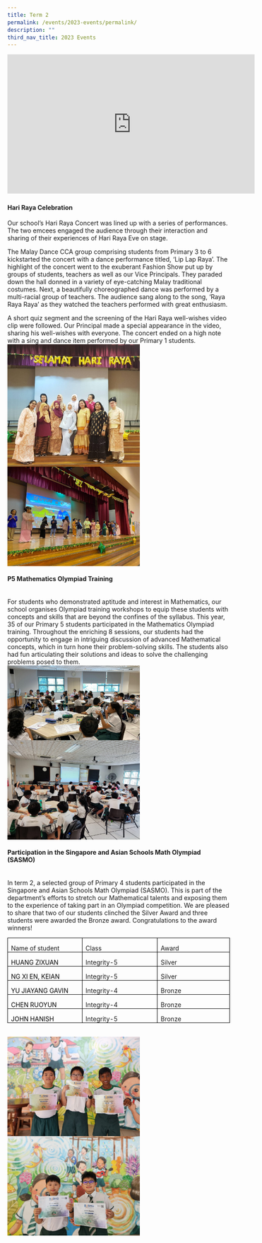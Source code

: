 ```yaml
---
title: Term 2
permalink: /events/2023-events/permalink/
description: ""
third_nav_title: 2023 Events
---
```

<iframe width="560" height="315" src="https://www.youtube.com/embed/Ck9vXAbZ3hY" title="YouTube video player" frameborder="0" allow="accelerometer; autoplay; clipboard-write; encrypted-media; gyroscope; picture-in-picture; web-share" allowfullscreen=""></iframe>

#### **Hari Raya Celebration**
Our school’s Hari Raya Concert was lined up with a series of performances. The two emcees engaged the audience through their interaction and sharing of their experiences of Hari Raya Eve on stage.

The Malay Dance CCA group comprising students from Primary 3 to 6 kickstarted the concert with a dance performance titled, ‘Lip Lap Raya’. The highlight of the concert went to the exuberant Fashion Show put up by groups of students, teachers as well as our Vice Principals. They paraded down the hall donned in a variety of eye-catching Malay traditional costumes. Next, a beautifully choreographed dance was performed by a multi-racial group of teachers. The audience sang along to the song, ‘Raya Raya Raya’ as they watched the teachers performed with great enthusiasm.

A short quiz segment and the screening of the Hari Raya well-wishes video clip were followed. Our Principal made a special appearance in the video, sharing his well-wishes with everyone. The concert ended on a high note with a sing and dance item performed by our Primary 1 students.
<br>
<img align="center" style="width:300px;height:auto;" src="/images/2023/Events/hari%20raya%20(1).jpeg">
<br>
<img align="center" style="width:300px;height:auto;" src="/images/2023/Events/hari%20raya%20(2).jpeg">

#### **P5 Mathematics Olympiad Training**
<br>
For students who demonstrated aptitude and interest in Mathematics, our school organises Olympiad training workshops to equip these students with concepts and skills that are beyond the confines of the syllabus. This year, 35 of our Primary 5 students participated in the Mathematics Olympiad training. Throughout the enriching 8 sessions, our students had the opportunity to engage in intriguing discussion of advanced Mathematical concepts, which in turn hone their problem-solving skills. The students also had fun articulating their solutions and ideas to solve the challenging problems posed to them.
<br>
<img align="center" style="width:300px;height:auto;" src="/images/2023/Events/p5%20olympiad%202023_1.jpeg">
<br>
<img align="center" style="width:300px;height:auto;" src="/images/2023/Events/p5%20olympiad%202023_2.jpeg">

#### **Participation in the Singapore and Asian Schools Math Olympiad (SASMO)** 
<br>
In term 2, a selected group of Primary 4 students participated in the Singapore and Asian Schools Math Olympiad (SASMO). This is part of the department’s efforts to stretch our Mathematical talents and exposing them to the experience of taking part in an Olympiad competition. We are pleased to share that two of our students clinched the Silver Award and three students were awarded the Bronze award. Congratulations to the award winners!
<br>
<table class="MsoTableGrid" border="1" cellspacing="0" cellpadding="0" style="border-collapse:collapse;border:none;mso-border-alt:solid windowtext .5pt;
 mso-yfti-tbllook:1184;mso-padding-alt:0in 5.4pt 0in 5.4pt"><tbody><tr style="mso-yfti-irow:0;mso-yfti-firstrow:yes"><td width="208" valign="top" style="width:155.8pt;border:solid windowtext 1.0pt;
  mso-border-alt:solid windowtext .5pt;padding:0in 5.4pt 0in 5.4pt"><p class="MsoNormal" style="margin-bottom:0in;text-align:justify;text-justify:
  inter-ideograph;line-height:normal"><span lang="EN-SG" style="mso-ansi-language:
  EN-SG">Name of student</span></p></td><td width="208" valign="top" style="width:155.85pt;border:solid windowtext 1.0pt;
  border-left:none;mso-border-left-alt:solid windowtext .5pt;mso-border-alt:
  solid windowtext .5pt;padding:0in 5.4pt 0in 5.4pt"><p class="MsoNormal" style="margin-bottom:0in;text-align:justify;text-justify:
  inter-ideograph;line-height:normal"><span lang="EN-SG" style="mso-ansi-language:
  EN-SG">Class</span></p></td><td width="208" valign="top" style="width:155.85pt;border:solid windowtext 1.0pt;
  border-left:none;mso-border-left-alt:solid windowtext .5pt;mso-border-alt:
  solid windowtext .5pt;padding:0in 5.4pt 0in 5.4pt"><p class="MsoNormal" style="margin-bottom:0in;text-align:justify;text-justify:
  inter-ideograph;line-height:normal"><span lang="EN-SG" style="mso-ansi-language:
  EN-SG">Award</span></p></td></tr><tr style="mso-yfti-irow:1"><td width="208" valign="bottom" style="width:155.8pt;border:solid windowtext 1.0pt;
  border-top:none;mso-border-top-alt:solid windowtext .5pt;mso-border-alt:solid windowtext .5pt;
  padding:0in 5.4pt 0in 5.4pt"><p class="MsoNormal" style="margin-bottom:0in;text-align:justify;text-justify:
  inter-ideograph;line-height:normal"><span style="mso-ascii-font-family:Calibri;
  mso-hansi-font-family:Calibri;mso-bidi-font-family:Calibri;color:black">HUANG ZIXUAN</span><span lang="EN-SG" style="mso-ansi-language:EN-SG"></span></p></td><td width="208" valign="top" style="width:155.85pt;border-top:none;border-left:
  none;border-bottom:solid windowtext 1.0pt;border-right:solid windowtext 1.0pt;
  mso-border-top-alt:solid windowtext .5pt;mso-border-left-alt:solid windowtext .5pt;
  mso-border-alt:solid windowtext .5pt;padding:0in 5.4pt 0in 5.4pt"><p class="MsoNormal" style="margin-bottom:0in;text-align:justify;text-justify:
  inter-ideograph;line-height:normal"><span lang="EN-SG" style="mso-ansi-language:
  EN-SG">Integrity-5</span></p></td><td width="208" valign="top" style="width:155.85pt;border-top:none;border-left:
  none;border-bottom:solid windowtext 1.0pt;border-right:solid windowtext 1.0pt;
  mso-border-top-alt:solid windowtext .5pt;mso-border-left-alt:solid windowtext .5pt;
  mso-border-alt:solid windowtext .5pt;padding:0in 5.4pt 0in 5.4pt"><p class="MsoNormal" style="margin-bottom:0in;text-align:justify;text-justify:
  inter-ideograph;line-height:normal"><span lang="EN-SG" style="mso-ansi-language:
  EN-SG">Silver</span></p></td></tr><tr style="mso-yfti-irow:2"><td width="208" valign="bottom" style="width:155.8pt;border:solid windowtext 1.0pt;
  border-top:none;mso-border-top-alt:solid windowtext .5pt;mso-border-alt:solid windowtext .5pt;
  padding:0in 5.4pt 0in 5.4pt"><p class="MsoNormal" style="margin-bottom:0in;text-align:justify;text-justify:
  inter-ideograph;line-height:normal"><span style="mso-ascii-font-family:Calibri;
  mso-hansi-font-family:Calibri;mso-bidi-font-family:Calibri;color:black">NG XI EN, KEIAN</span><span lang="EN-SG" style="mso-ansi-language:EN-SG"></span></p></td><td width="208" valign="top" style="width:155.85pt;border-top:none;border-left:
  none;border-bottom:solid windowtext 1.0pt;border-right:solid windowtext 1.0pt;
  mso-border-top-alt:solid windowtext .5pt;mso-border-left-alt:solid windowtext .5pt;
  mso-border-alt:solid windowtext .5pt;padding:0in 5.4pt 0in 5.4pt"><p class="MsoNormal" style="margin-bottom:0in;text-align:justify;text-justify:
  inter-ideograph;line-height:normal"><span lang="EN-SG" style="mso-ansi-language:
  EN-SG">Integrity-5</span></p></td><td width="208" valign="top" style="width:155.85pt;border-top:none;border-left:
  none;border-bottom:solid windowtext 1.0pt;border-right:solid windowtext 1.0pt;
  mso-border-top-alt:solid windowtext .5pt;mso-border-left-alt:solid windowtext .5pt;
  mso-border-alt:solid windowtext .5pt;padding:0in 5.4pt 0in 5.4pt"><p class="MsoNormal" style="margin-bottom:0in;text-align:justify;text-justify:
  inter-ideograph;line-height:normal"><span lang="EN-SG" style="mso-ansi-language:
  EN-SG">Silver</span></p></td></tr><tr style="mso-yfti-irow:3"><td width="208" valign="bottom" style="width:155.8pt;border:solid windowtext 1.0pt;
  border-top:none;mso-border-top-alt:solid windowtext .5pt;mso-border-alt:solid windowtext .5pt;
  padding:0in 5.4pt 0in 5.4pt"><p class="MsoNormal" style="margin-bottom:0in;text-align:justify;text-justify:
  inter-ideograph;line-height:normal"><span style="mso-ascii-font-family:Calibri;
  mso-hansi-font-family:Calibri;mso-bidi-font-family:Calibri;color:black">YU JIAYANG GAVIN</span><span lang="EN-SG" style="mso-ansi-language:EN-SG"></span></p></td><td width="208" valign="top" style="width:155.85pt;border-top:none;border-left:
  none;border-bottom:solid windowtext 1.0pt;border-right:solid windowtext 1.0pt;
  mso-border-top-alt:solid windowtext .5pt;mso-border-left-alt:solid windowtext .5pt;
  mso-border-alt:solid windowtext .5pt;padding:0in 5.4pt 0in 5.4pt"><p class="MsoNormal" style="margin-bottom:0in;text-align:justify;text-justify:
  inter-ideograph;line-height:normal"><span lang="EN-SG" style="mso-ansi-language:
  EN-SG">Integrity-4</span></p></td><td width="208" valign="top" style="width:155.85pt;border-top:none;border-left:
  none;border-bottom:solid windowtext 1.0pt;border-right:solid windowtext 1.0pt;
  mso-border-top-alt:solid windowtext .5pt;mso-border-left-alt:solid windowtext .5pt;
  mso-border-alt:solid windowtext .5pt;padding:0in 5.4pt 0in 5.4pt"><p class="MsoNormal" style="margin-bottom:0in;text-align:justify;text-justify:
  inter-ideograph;line-height:normal"><span lang="EN-SG" style="mso-ansi-language:
  EN-SG">Bronze</span></p></td></tr><tr style="mso-yfti-irow:4"><td width="208" valign="bottom" style="width:155.8pt;border:solid windowtext 1.0pt;
  border-top:none;mso-border-top-alt:solid windowtext .5pt;mso-border-alt:solid windowtext .5pt;
  padding:0in 5.4pt 0in 5.4pt"><p class="MsoNormal" style="margin-bottom:0in;text-align:justify;text-justify:
  inter-ideograph;line-height:normal"><span style="mso-ascii-font-family:Calibri;
  mso-hansi-font-family:Calibri;mso-bidi-font-family:Calibri;color:black">CHEN RUOYUN</span><span lang="EN-SG" style="mso-ansi-language:EN-SG"></span></p></td><td width="208" valign="top" style="width:155.85pt;border-top:none;border-left:
  none;border-bottom:solid windowtext 1.0pt;border-right:solid windowtext 1.0pt;
  mso-border-top-alt:solid windowtext .5pt;mso-border-left-alt:solid windowtext .5pt;
  mso-border-alt:solid windowtext .5pt;padding:0in 5.4pt 0in 5.4pt"><p class="MsoNormal" style="margin-bottom:0in;text-align:justify;text-justify:
  inter-ideograph;line-height:normal"><span lang="EN-SG" style="mso-ansi-language:
  EN-SG">Integrity-4</span></p></td><td width="208" valign="top" style="width:155.85pt;border-top:none;border-left:
  none;border-bottom:solid windowtext 1.0pt;border-right:solid windowtext 1.0pt;
  mso-border-top-alt:solid windowtext .5pt;mso-border-left-alt:solid windowtext .5pt;
  mso-border-alt:solid windowtext .5pt;padding:0in 5.4pt 0in 5.4pt"><p class="MsoNormal" style="margin-bottom:0in;text-align:justify;text-justify:
  inter-ideograph;line-height:normal"><span lang="EN-SG" style="mso-ansi-language:
  EN-SG">Bronze</span></p></td></tr><tr style="mso-yfti-irow:5;mso-yfti-lastrow:yes"><td width="208" valign="bottom" style="width:155.8pt;border:solid windowtext 1.0pt;
  border-top:none;mso-border-top-alt:solid windowtext .5pt;mso-border-alt:solid windowtext .5pt;
  padding:0in 5.4pt 0in 5.4pt"><p class="MsoNormal" style="margin-bottom:0in;text-align:justify;text-justify:
  inter-ideograph;line-height:normal"><span style="mso-ascii-font-family:Calibri;
  mso-hansi-font-family:Calibri;mso-bidi-font-family:Calibri;color:black">JOHN HANISH</span><span lang="EN-SG" style="mso-ansi-language:EN-SG"></span></p></td><td width="208" valign="top" style="width:155.85pt;border-top:none;border-left:
  none;border-bottom:solid windowtext 1.0pt;border-right:solid windowtext 1.0pt;
  mso-border-top-alt:solid windowtext .5pt;mso-border-left-alt:solid windowtext .5pt;
  mso-border-alt:solid windowtext .5pt;padding:0in 5.4pt 0in 5.4pt"><p class="MsoNormal" style="margin-bottom:0in;text-align:justify;text-justify:
  inter-ideograph;line-height:normal"><span lang="EN-SG" style="mso-ansi-language:
  EN-SG">Integrity-5</span></p></td><td width="208" valign="top" style="width:155.85pt;border-top:none;border-left:
  none;border-bottom:solid windowtext 1.0pt;border-right:solid windowtext 1.0pt;
  mso-border-top-alt:solid windowtext .5pt;mso-border-left-alt:solid windowtext .5pt;
  mso-border-alt:solid windowtext .5pt;padding:0in 5.4pt 0in 5.4pt"><p class="MsoNormal" style="margin-bottom:0in;text-align:justify;text-justify:
  inter-ideograph;line-height:normal"><span lang="EN-SG" style="mso-ansi-language:
  EN-SG">Bronze</span></p></td></tr></tbody></table>
<br>
<img align="center" style="width:300px;height:auto;" src="/images/2023/Events/sasmo%202023_1.jpeg">
<br>
<img align="center" style="width:300px;height:auto;" src="/images/2023/Events/sasmo%202023_2.jpeg">